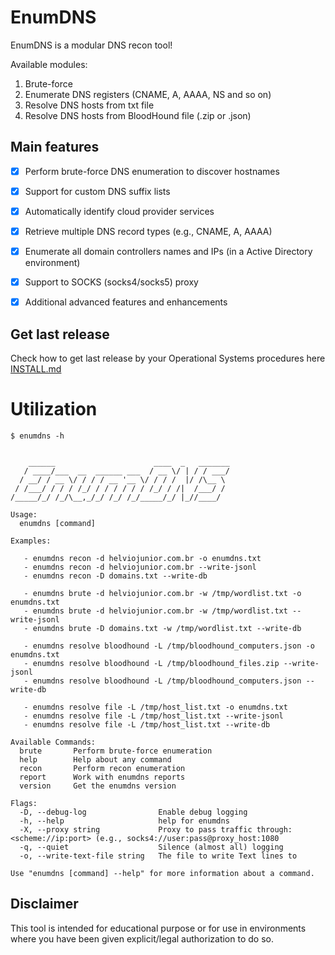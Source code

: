 # EnumDNS

EnumDNS is a modular DNS recon tool! 

Available modules:

1. Brute-force
2. Enumerate DNS registers (CNAME, A, AAAA, NS and so on)
3. Resolve DNS hosts from txt file
4. Resolve DNS hosts from BloodHound file (.zip or .json)


## Main features

- [x] Perform brute-force DNS enumeration to discover hostnames  
- [x] Support for custom DNS suffix lists  
- [x] Automatically identify cloud provider services  
- [x] Retrieve multiple DNS record types (e.g., CNAME, A, AAAA)  
- [x] Enumerate all domain controllers names and IPs (in a Active Directory environment)
- [x] Support to SOCKS (socks4/socks5) proxy
- [x] Additional advanced features and enhancements  


## Get last release

Check how to get last release by your Operational Systems procedures here [INSTALL.md](https://github.com/helviojunior/enumdns/blob/main/INSTALL.md)


# Utilization

```
$ enumdns -h


    ______                      ____  _   _______
   / ____/___  __  ______ ___  / __ \/ | / / ___/
  / __/ / __ \/ / / / __ '__ \/ / / /  |/ /\__ \
 / /___/ / / / /_/ / / / / / / /_/ / /|  /___/ /
/_____/_/ /_/\__,_/_/ /_/ /_/_____/_/ |_//____/

Usage:
  enumdns [command]

Examples:

   - enumdns recon -d helviojunior.com.br -o enumdns.txt
   - enumdns recon -d helviojunior.com.br --write-jsonl
   - enumdns recon -D domains.txt --write-db

   - enumdns brute -d helviojunior.com.br -w /tmp/wordlist.txt -o enumdns.txt
   - enumdns brute -d helviojunior.com.br -w /tmp/wordlist.txt --write-jsonl
   - enumdns brute -D domains.txt -w /tmp/wordlist.txt --write-db

   - enumdns resolve bloodhound -L /tmp/bloodhound_computers.json -o enumdns.txt
   - enumdns resolve bloodhound -L /tmp/bloodhound_files.zip --write-jsonl
   - enumdns resolve bloodhound -L /tmp/bloodhound_computers.json --write-db

   - enumdns resolve file -L /tmp/host_list.txt -o enumdns.txt
   - enumdns resolve file -L /tmp/host_list.txt --write-jsonl
   - enumdns resolve file -L /tmp/host_list.txt --write-db

Available Commands:
  brute       Perform brute-force enumeration
  help        Help about any command
  recon       Perform recon enumeration
  report      Work with enumdns reports
  version     Get the enumdns version

Flags:
  -D, --debug-log                Enable debug logging
  -h, --help                     help for enumdns
  -X, --proxy string             Proxy to pass traffic through: <scheme://ip:port> (e.g., socks4://user:pass@proxy_host:1080
  -q, --quiet                    Silence (almost all) logging
  -o, --write-text-file string   The file to write Text lines to

Use "enumdns [command] --help" for more information about a command.

```


## Disclaimer

This tool is intended for educational purpose or for use in environments where you have been given explicit/legal authorization to do so.